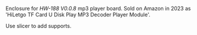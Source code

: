 Enclosure for <i>HW-188 V0.0.8</i> mp3 player board. Sold on Amazon in 2023 as 'HiLetgo TF Card U Disk Play MP3 Decoder Player Module'.

Use slicer to add supports.

